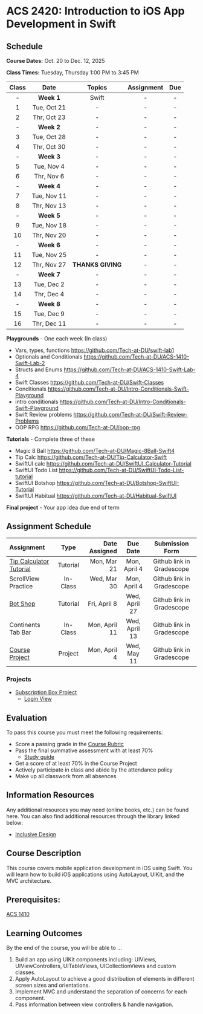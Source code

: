 # ACS 2420: Introduction to iOS App Development in Swift

## Schedule

**Course Dates:** Oct. 20 to Dec. 12, 2025

**Class Times:** Tuesday, Thursday 1:00 PM to 3:45 PM

| Class |     Date     |          Topics            | Assignment | Due |
|:-----:|:------------:|:--------------------------:|:----------:|:---:|
|  - |  **Week 1**     | Swift                      | -          | -   |
|  1 |  Tue, Oct 21    | -                          | -          | -   |
|  2 |  Thr, Oct 23    | -                          | -          | -   |
|  - |  **Week 2**     | -                          | -          | -   |
|  3 |  Tue, Oct 28    | -                          | -          | -   |
|  4 |  Thr, Oct 30    | -                          | -          | -   |
|  - |  **Week 3**     | -                          | -          | -   |
|  5 |  Tue, Nov  4    | -                          | -          | -   |
|  6 |  Thr, Nov  6    | -                          | -          | -   |
|  - |  **Week 4**     | -                          | -          | -   |
|  7 |  Tue, Nov 11    | -                          | -          | -   |
|  8 |  Thr, Nov 13    | -                          | -          | -   |
|  - |  **Week 5**     | -                          | -          | -   |
|  9 |  Tue, Nov 18    | -                          | -          | -   |
| 10 |  Thr, Nov 20    | -                          | -          | -   |
|  - |  **Week 6**     | -                          | -          | -   |
| 11 |  Tue, Nov 25    | -                          | -          | -   |
| 12 |  Thr, Nov 27    | **THANKS GIVING**          | -          | -   |
|  - |  **Week 7**     | -                          | -          | -   |
| 13 |  Tue, Dec  2    | -                          | -          | -   |
| 14 |  Thr, Dec  4    | -                          | -          | -   |
|  - |  **Week 8**     | -                          | -          | -   |
| 15 |  Tue, Dec  9    | -                          | -          | -   |
| 16 |  Thr, Dec 11    | -                          | -          | -   |

**Playgrounds** - One each week (In class)
- Vars, types, functions https://github.com/Tech-at-DU/swift-lab1
- Optionals and Conditionals https://github.com/Tech-at-DU/ACS-1410-Swift-Lab-2
- Structs and Enums https://github.com/Tech-at-DU/ACS-1410-Swift-Lab-4
- Swift Classes https://github.com/Tech-at-DU/Swift-Classes
- Conditionals https://github.com/Tech-at-DU/Intro-Conditionals-Swift-Playground
- intro conditionals https://github.com/Tech-at-DU/Intro-Conditionals-Swift-Playground
- Swift Review problems https://github.com/Tech-at-DU/Swift-Review-Problems
- OOP RPG https://github.com/Tech-at-DU/oop-rpg

**Tutorials** - Complete three of these
- Magic 8 Ball https://github.com/Tech-at-DU/Magic-8Ball-Swift4
- Tip Calc https://github.com/Tech-at-DU/Tip-Calculator-Swift
- SwiftUI calc https://github.com/Tech-at-DU/SwiftUI_Calculator-Tutorial
- SwiftUI Todo List https://github.com/Tech-at-DU/SwiftUI-Todo-List-tutorial
- SwiftUI Botshop https://github.com/Tech-at-DU/Botshop-SwiftUI-Tutorial
- SwiftUI Habitual https://github.com/Tech-at-DU/Habitual-SwiftUI

**Final project** - Your app idea due end of term

<!-- | Class |     Date     |          Topics            | Assignment |
|:-----:|:------------:|:--------------------------:|:---:|
|  - |  Week 1         | -                          | - |
|  1 |  Tue, Oct 21    | [Swift Review]             | [OOP RPG] |
|  2 |  Thr, Oct 23    | [Constraints]              | [Habitual] |
|  - |  Week 2         | -                          | - |
|  3 |  Tue, Oct 28    | [UIStackView]              | - |
|  4 |  Thr, Oct 30    | [UIScrollView]             | - |
|  - |  Week 3         | -                          | - |
|  5 |  Tue, Nov  4    | [Coding Constraints]     * | - |
|  6 |  Thr, Nov  6    | [Lab - Coding Constraints] * | - |
|  - |  Week 4         | -                          | - |
|  7 |  Tue, Nov 11    | [Inheritance in Swift]   * | - |
|  8 |  Thr, Nov 13    | [MVC & Navigation]         | - |
|  - |  Week 5         | -                          | - |
|  9 |  Tue, Nov 18    | [UITabBarController]       | - |
| 10 |  Thr, Nov 20    | [UITableView]              | - |
|  - |  Week 6         | -                          | - |
| 11 |  Tue, Nov 25    | [UICollectionView]         | - |
| 12 |  Thr, Nov 27    | THANKS GIVING              | - |
|  - |  Week 7         | -                          | - |
| 13 |  Tue, Dec  2    | [Compositional Layouts]    | - |
| 14 |  Thr, Dec  4    | [Animations]               | - |
|  - |  Week 8         | -                          | - |
| 15 |  Tue, Dec  9    | Final Assessment           | - |
| 16 |  Thr, Dec 11    | Final Presentation         | - | -->


[Swift Review]: Lessons/00-Swift-Review/README.md
[OOP RPG]: https://github.com/Tech-at-DU/oop-rpg

[Constraints]: Lessons/01-Autolayout/README.md
[Habitual]: https://github.com/Tech-at-DU/Habitual-Swift4

[UIStackView]: Lessons/01-Autolayout/README.md
[UIScrollView]: Lessons/02-AutoLayout/README.md
[Coding Constraints]: Lessons/03-CodingConstraints/README.md
[Lab - Coding Constraints]: Lessons/Lab-CodingConstraints/README.md
[Inheritance in Swift]: Lessons/04-CustomViews/README.md
[Lab - Custom Views]: Lessons/04-CustomViews/README.md
[MVC & Navigation]: Lessons/05-Intro-to-MVC/README.md
[UITabBarController]: Lessons/09-TabBarController/README.md
[Lab - UITabBarController]: Lessons/09-TabBarController/README.md
[UITableView]: Lessons/06-TableViews/README.md
[Lab - UITableView]: Lessons/06-TableViews/README.md
[UICollectionView]: Lessons/07-CollectionViews/README.md
[Compositional Layouts]: Lessons/08-CompositionalLayouts/README.md
[Animations]: Lessons/10-Animations/README.md

## Assignment Schedule

|    Assignment       | Type     | Date Assigned |   Due Date   |     Submission Form     |
|:--------------------|:--------:|--------------:|:------------:|:-----------------------:|
| [Tip Calculator Tutorial] | Tutorial |  Mon, Mar 21 |  Mon, April 4   | Github link in Gradescope  |
| ScrollView Practice | In-Class |  Wed, Mar 30       |  Mon, April 4   | Github link in Gradescope  |
| [Bot Shop]          | Tutorial |  Fri, April 8      |  Wed, April 27  | Github link in Gradescope  |
| Continents Tab Bar  | In-Class |  Mon, April 11     |  Wed, April 13  | Github link in Gradescope  |
| [Course Project]    | Project  |  Mon, April 4      |  Wed, May 11    | Github link in Gradescope  |

[Tip Calculator Tutorial]: https://github.com/Tech-at-DU/Tip-Calculator-Swift
[Bot Shop]: https://github.com/Tech-at-DU/BotShop-iOS
[Habitual App]: https://github.com/Tech-at-DU/Habitual-Swift4
[Course Project]: Assignments/classProject.md

### Projects

- [Subscription Box Project](Assignments/classProject.md)
    - [Login View](./Lessons/subscription-box-1.md)     

## Evaluation

To pass this course you must meet the following requirements:

- Score a passing grade in the [Course Rubric](https://docs.google.com/document/d/1gLRYwJFzJdnkVoCVweombI2LCDxuM7pv4q4atuKPXDg/edit?usp=sharing)
- Pass the final summative assessment with at least 70%
    - [Study guide](StudyGuide.md)
- Get a score of at least 70% in the Course Project
- Actively participate in class and abide by the attendance policy
- Make up all classwork from all absences

##  Information Resources

Any additional resources you may need (online books, etc.) can be found here. You can also find additional resources through the library linked below:

<!-- - [make.sc/library](http://make.sc/library) -->
- [Inclusive Design](https://developer.apple.com/design/human-interface-guidelines/inclusion/overview)

## Course Description

This course covers mobile application development in iOS using Swift. You will learn how to build iOS applications using AutoLayout, UIKit, and the MVC architecture.

## Prerequisites:

[ACS 1410](https://github.com/Tech-at-DU/ACS-1410-Introduction-to-Swift)

## Learning Outcomes

By the end of the course, you will be able to ...

1. Build an app using UIKit components including: UIViews, UIViewControllers, UITableViews, UICollectionViews and custom classes.
1. Apply AutoLayout to achieve a good distribution of elements in different screen sizes and orientations.
1. Implement MVC and understand the separation of concerns for each component.
1. Pass information between view controllers & handle navigation.